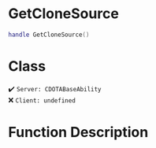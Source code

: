 # GetCloneSource
```lua
handle GetCloneSource()
```
# Class
✔️ `Server: CDOTABaseAbility`  
❌ `Client: undefined`  

# Function Description

